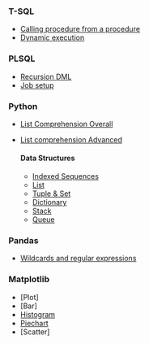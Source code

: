 ### T-SQL
* [Calling procedure from a procedure](scripts/procedure_output_call.sql)
* [Dynamic execution](scripts/dynamic_parameters.sql)

### PLSQL
* [Recursion DML](scripts/recursion_dml.sql)
* [Job setup](scripts/job.sql)

### Python
* [List Comprehension Overall](scripts/list_comprehension_overall.ipynb)
* [List comprehension Advanced](scripts/list_comprehension_1.ipynb)

  #### Data Structures
  * [Indexed Sequences](scripts/ds_indexed_sequences.ipynb)
  * [List](scripts/ds_list.ipynb)
  * [Tuple & Set](scripts/ds_tuple_set.ipynb)
  * [Dictionary](scripts/ds_dictionary.ipynb)
  * [Stack](scripts/ds_stack.ipynb)
  * [Queue](scripts/ds_queue.ipynb)

### Pandas
* [Wildcards and regular expressions](scripts/wildcard_regexp.ipynb)

### Matplotlib
* [Plot]
* [Bar]
* [Histogram](scripts/histogram.ipynb)
* [Piechart](scripts/piechart.ipynb)
* [Scatter]
